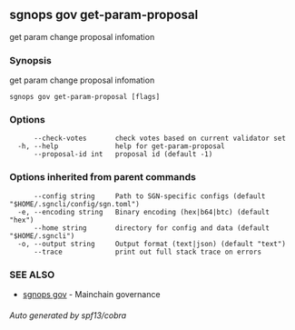 ## sgnops gov get-param-proposal

get param change proposal infomation

### Synopsis

get param change proposal infomation

```
sgnops gov get-param-proposal [flags]
```

### Options

```
      --check-votes       check votes based on current validator set
  -h, --help              help for get-param-proposal
      --proposal-id int   proposal id (default -1)
```

### Options inherited from parent commands

```
      --config string     Path to SGN-specific configs (default "$HOME/.sgncli/config/sgn.toml")
  -e, --encoding string   Binary encoding (hex|b64|btc) (default "hex")
      --home string       directory for config and data (default "$HOME/.sgncli")
  -o, --output string     Output format (text|json) (default "text")
      --trace             print out full stack trace on errors
```

### SEE ALSO

* [sgnops gov](sgnops_gov.md)	 - Mainchain governance

###### Auto generated by spf13/cobra
